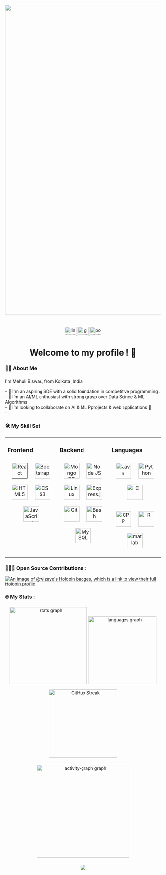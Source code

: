 <div align="center">
<img src="https://cdna.artstation.com/p/assets/images/images/028/102/058/original/pixel-jeff-matrix-s.gif?1593487263" height=auto  width=1000>
</div>  
</br>

###

<div align="center">
  <a href="https://www.linkedin.com/in/mehuli-biswas-817246334/" target="_blank">
    <img src="https://raw.githubusercontent.com/maurodesouza/profile-readme-generator/master/src/assets/icons/social/linkedin/default.svg" width="37" height="25" alt="linkedin logo"  />
  </a>
  <a href="mailto:mehulibiswas16@gmail.com" target="_blank">
    <img src="https://raw.githubusercontent.com/maurodesouza/profile-readme-generator/master/src/assets/icons/social/gmail/default.svg" width="37" height="25" alt="gmail logo"  />
  </a>
  <a href="https://sanchita76.github.io/Personal-Portfolio-Website/" target="_blank">
    <img src="https://raw.githubusercontent.com/maurodesouza/profile-readme-generator/master/src/assets/icons/social/instagram/default.svg" width="37" height="25" alt="portfolio logo"  />
  </a>
</div>


###

<h1 align="center">Welcome to my profile ! 🌟</h1>

###

<h3 align="left">👩‍💻  About Me</h3>

###

<p align="left">I'm Mehuli Biswas,  from Kolkata ,India<br><br>- 🔭 I'm an aspiring SDE with a solid foundation in competitive programming . 
<br>- 🌱 I’m an AI/ML enthusiast with strong grasp over Data Scince & ML Algorithms<br>-  👯 I’m looking to collaborate on AI & ML Pprojects & web applications 🤝<br>- </p>

###

<h3 align="left">🛠 My Skill Set</h3>

### <table><tr><td valign="top" width="33%">



### Frontend  
<div align="center">  
<a href="" target="_blank"><img style="margin: 10px" src="https://skillicons.dev/icons?i=react" alt="React" height="50" /></a>  
<a href="https://user-images.githubusercontent.com/74038190/212257454-16e3712e-945a-4ca2-b238-408ad0bf87e6.gif" target="_blank"><img style="margin: 10px" src="https://skillicons.dev/icons?i=bootstrap" alt="Bootstrap" height="50" /></a>  
<a href="https://en.wikipedia.org/wiki/HTML5" target="_blank"><img style="margin: 10px" src="https://skillicons.dev/icons?i=html" alt="HTML5" height="50" /></a>  
<a href="https://www.w3schools.com/css/" target="_blank"><img style="margin: 10px" src="https://skillicons.dev/icons?i=css" alt="CSS3" height="50" /></a>  
<a href="https://www.javascript.com/" target="_blank"><img style="margin: 10px" src="https://skillicons.dev/icons?i=js" alt="JavaScript" height="50" /></a>   
  
</div>

</td><td valign="top" width="33%">



### Backend  
<div align="center">  
<a href="https://www.mongodb.com/" target="_blank"><img style="margin: 10px" src="https://skillicons.dev/icons?i=mongodb" alt="Mongo DB" height="50" /></a> 
<a href="https://nodejs.org/" target="_blank"><img style="margin: 10px" src="https://skillicons.dev/icons?i=nodejs" alt="Node JS" height="50" /></a>
<a href="https://www.linux.org/" target="_blank"><img style="margin: 10px" src="https://skillicons.dev/icons?i=linux" alt="Linux" height="50" /></a>  
<a href="https://expressjs.com/" target="_blank"><img style="margin: 10px" src="https://skillicons.dev/icons?i=express" alt="Express.js" height="50" /></a>  
<a href="https://github.com/" target="_blank"><img style="margin: 10px" src="https://skillicons.dev/icons?i=github" alt="Git" height="50" /></a>  
<a href="https://www.gnu.org/software/bash/" target="_blank"><img style="margin: 10px" src="https://skillicons.dev/icons?i=bash" alt="Bash" height="50" /></a>  
<a href="https://www.mysql.com/" target="_blank"><img style="margin: 10px" src="https://skillicons.dev/icons?i=mysql" alt="MySQL" height="50" /></a>  
</div>

</td><td valign="top" width="33%">



### Languages  
<div align="center">  
<a href="https://www.java.com/" target="_blank"><img style="margin: 10px" src="https://skillicons.dev/icons?i=java" alt="Java" height="50" /></a>  
<a href="https://www.python.org/" target="_blank"><img style="margin: 10px" src="https://skillicons.dev/icons?i=python" alt="Python" height="50" /></a>  
<a href="https://www.cprogramming.com/" target="_blank"><img style="margin: 10px" src="https://skillicons.dev/icons?i=c" alt="C" height="50" /></a>  

<a href="https://www.cppprogramming.com/" target="_blank"><img style="margin: 10px" src="https://skillicons.dev/icons?i=cpp" alt="CPP" height="50" /></a> 
<a href="https://www.r-project.org/about.html" target="_blank"><img style="margin: 10px" src="https://skillicons.dev/icons?i=r" alt="R" height="50" /></a>
<a href="https://www.mathworks.com/products/matlab.html" target="_blank"><img style="margin: 10px" src="https://skillicons.dev/icons?i=matlab" alt="matlab" height="50" /></a>  
</div>

</td></tr></table>  

###

<h3 align="left">🧑🏻‍💻 Open Source Contributions :</h3> 

[![An image of @wizaye's Holopin badges, which is a link to view their full Holopin profile](https://holopin.me/wizaye)](https://holopin.io/@wizaye)


###

<h3 align="left">🔥   My Stats :</h3>

###

<div align="center">
  <img src="https://github-readme-stats.vercel.app/api?username=Sanchita76&show_icons=true&count_private=true&hide_border=false&theme=tokyonight" height="250" alt="stats graph"  />

  <img src="https://github-readme-stats.vercel.app/api/top-langs?username=Sanchita76&locale=en&hide_title=false&layout=compact&card_width=320&langs_count=5&theme=tokyonight&hide_border=false&order=2" height="220" alt="languages graph"  />

 <a href="https://git.io/streak-stats"><img src="https://streak-stats.demolab.com?user=Sanchita76&theme=tokyonight&hide_border=false&border_radius=5&order=3" height="220" alt="GitHub Streak" /></a>
</div>

###

<div align="center">
  <img src="https://github-readme-activity-graph.vercel.app/graph?username=Sanchita76&radius=16&bg_color=1a1b27&color=c0caf5&line=9e4c98&point=f7768e&area=true&order=5" height="300" alt="activity-graph graph"  />
  
</div>

###

<div align="center">
  <img src="https://profile-counter.glitch.me/Sanchita76/count.svg?"  />
</div>

###

